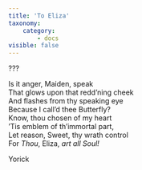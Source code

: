 ```yaml
---
title: 'To Eliza'
taxonomy:
    category:
        - docs
visible: false
---
```


<div class="author">???</div>

Is it anger, Maiden, speak  
That glows upon that redd’ning cheek  
And flashes from thy speaking eye  
Because I call’d thee Butterfly?  
Know, thou chosen of my heart  
’Tis emblem of th’immortal part,  
Let reason, Sweet, thy wrath control  
For *Thou*, Eliza, *art all Soul!*  

Yorick